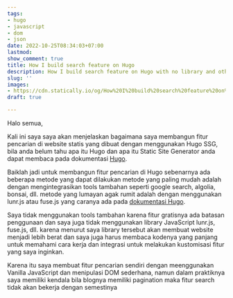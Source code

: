 ```yaml
---
tags:
- hugo
- javascript
- dom
- json
date: 2022-10-25T08:34:03+07:00
lastmod: 
show_comment: true
title: How I build search feature on Hugo
description: How I build search feature on Hugo with no library and other tools.
slug: ''
images:
- https://cdn.statically.io/og/How%20I%20build%20search%20feature%20on%20Hugo.jpg
draft: true

---
```

Halo semua,

Kali ini saya saya akan menjelaskan bagaimana saya membangun fitur pencarian di website statis yang dibuat dengan menggunakan Hugo SSG, bila anda belum tahu apa itu Hugo dan apa itu Static Site Generator anda dapat membaca pada dokumentasi [Hugo](https://gohugo.io/ "website hugo").

Baiklah jadi untuk membangun fitur pencarian di Hugo sebenarnya ada beberapa metode yang dapat dilakukan metode yang paling mudah adalah dengan mengintegrasikan tools tambahan seperti google search, algolia, bonsai, dll. metode yang lumayan agak rumit adalah dengan menggunakan lunr.js atau fuse.js yang caranya ada pada [dokumentasi Hugo](https://gohugo.io/tools/search/).

Saya tidak menggunakan tools tambahan karena fitur gratisnya ada batasan penggunaan dan saya juga tidak menggunakan library JavaScript lunr.js, fuse.js, dll. karena menurut saya library tersebut akan membuat website menjadi lebih berat dan saya juga harus membaca kodenya yang panjang untuk memahami cara kerja dan integrasi untuk melakukan kustomisasi fitur yang saya inginkan.

Karena itu saya membuat fitur pencarian sendiri dengan meenggunakan Vanilla JavaScript dan menipulasi DOM sederhana, namun dalam praktiknya saya memiliki kendala bila blognya memiliki pagination maka fitur search tidak akan bekerja dengan semestinya